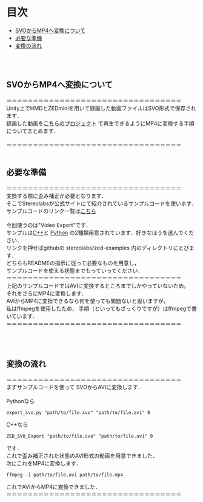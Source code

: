# 目次
- [SVOからMP4へ変換について](#SVOからMP4へ変換について)  
- [必要な準備](#必要な準備)   
- [変換の流れ](#変換の流れ)  
<br />
<br />

## SVOからMP4へ変換について
＝＝＝＝＝＝＝＝＝＝＝＝＝＝＝＝＝＝＝＝＝＝＝＝＝＝＝＝＝＝＝＝＝<br>
Unity上でHMDとZEDminiを用いて録画した動画ファイルはSVO形式で保存されます．<br>
録画した動画を[こちらのプロジェクト](https://github.com/atsushi-wada/fpp-recording/tree/master/project/MP4Player)
で再生できるようにMP4に変換する手順についてまとめます．<br>
<br>
＝＝＝＝＝＝＝＝＝＝＝＝＝＝＝＝＝＝＝＝＝＝＝＝＝＝＝＝＝＝＝＝＝<br>
<br>

## 必要な準備
＝＝＝＝＝＝＝＝＝＝＝＝＝＝＝＝＝＝＝＝＝＝＝＝＝＝＝＝＝＝＝＝＝<br>
変換する際に歪み補正が必要となります．<br>
そこでStereolabsが公式サイトにて紹介されているサンプルコードを使います．<br>
サンプルコードのリンク一覧は[こちら](https://www.stereolabs.com/docs/code-samples/)<br>
<br>
今回使うのは"Video Export"です．<br>
サンプルは[C++](https://github.com/stereolabs/zed-examples/tree/master/svo%20recording/export/cpp)と
[Python](https://github.com/stereolabs/zed-examples/tree/master/svo%20recording/export/python)
の2種類用意されています．好きなほうを選んでください．<br>
リンクを押せばgithubの stereolabs/zed-examples 内のディレクトリにとびます．<br>
どちらもREADMEの指示に従って必要なものを用意し，<br>
サンプルコードを使える状態までもっていってください．<br>
＝＝＝＝＝＝＝＝＝＝＝＝＝＝＝＝＝＝＝＝＝＝＝＝＝＝＝＝＝＝＝＝＝<br>
上記のサンプルコードではAVIに変換するところまでしかやっていないため，<br>
それをさらにMP4に変換します．<br>
AVIからMP4に変換できるなら何を使っても問題ないと思いますが，<br>
私はffmpegを使用したため，
手順（といってもざっくりですが）はffmpegで書いています．<br>
＝＝＝＝＝＝＝＝＝＝＝＝＝＝＝＝＝＝＝＝＝＝＝＝＝＝＝＝＝＝＝＝＝<br>
<br>
<br>
<br>
## 変換の流れ
＝＝＝＝＝＝＝＝＝＝＝＝＝＝＝＝＝＝＝＝＝＝＝＝＝＝＝＝＝＝＝＝＝<br>
まずサンプルコードを使って
SVOからAVIに変換します．<br>
<br>
Pythonなら<br>
```
export_svo.py "path/to/file.svo" "path/to/file.avi" 0
```
C++なら<br>
```    
ZED_SVO_Export "path/to/file.svo" "path/to/file.avi" 0
```
です．<br>
これで歪み補正された状態のAVI形式の動画を用意できました．<br>
次にこれをMP4に変換します．<br>
```
ffmpeg -i path/to/file.avi path/to/file.mp4
```
これでAVIからMP4に変換できました．<br>
＝＝＝＝＝＝＝＝＝＝＝＝＝＝＝＝＝＝＝＝＝＝＝＝＝＝＝＝＝＝＝＝＝<br>
<br>
<br>

